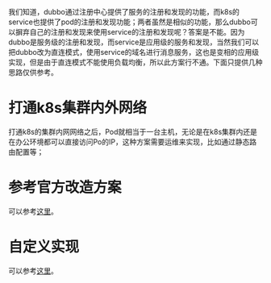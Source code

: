 我们知道，dubbo通过注册中心提供了服务的注册和发现的功能，而k8s的service也提供了pod的注册和发现功能；两者虽然是相似的功能，那么dubbo可以摒弃自己的注册和发现来使用service的注册和发现呢？答案是不能。因为dubbo是服务级的注册和发现，而service是应用级的服务和发现，当然我们可以把dubbo改为直连模式，使用service的域名进行消息服务，这也是变相的应用级实现，但是由于直连模式不能使用负载均衡，所以此方案行不通。下面只提供几种思路仅供参考。

# 打通k8s集群内外网络

打通k8s的集群内网网络之后，Pod就相当于一台主机，无论是在k8s集群内还是在办公环境都可以直接访问Po的IP，这种方案需要运维来实现，比如通过静态路由配置等；

# 参考官方改造方案

可以参考[这里](https://dubbo.apache.org/zh/overview/tasks/kubernetes/)。

# 自定义实现

可以参考[这里](https://developer.aliyun.com/article/722550)。